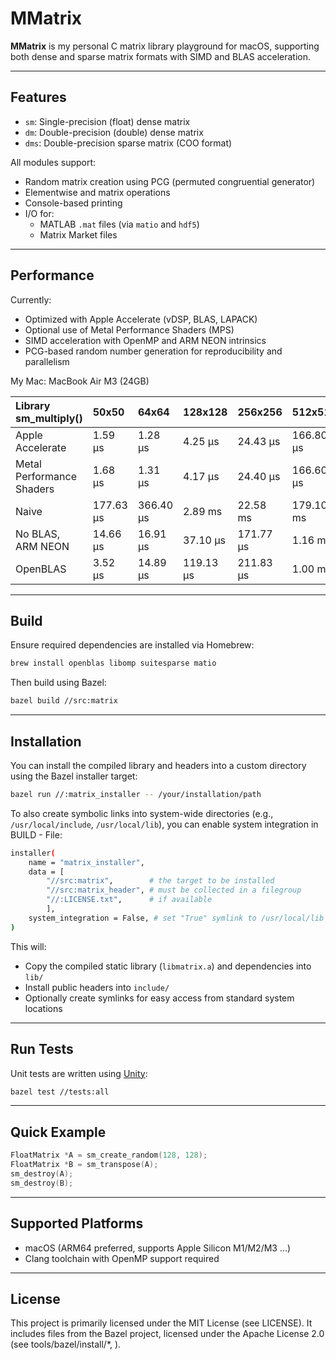 # MMatrix

**MMatrix** is my personal C matrix library playground for macOS, supporting both dense and sparse matrix formats with SIMD and BLAS acceleration.

---

## Features

- `sm`: Single-precision (float) dense matrix
- `dm`: Double-precision (double) dense matrix
- `dms`: Double-precision sparse matrix (COO format)

All modules support:

- Random matrix creation using PCG (permuted congruential generator)
- Elementwise and matrix operations
- Console-based printing
- I/O for:
  - MATLAB `.mat` files (via `matio` and `hdf5`)
  - Matrix Market files

---

## Performance

Currently:
- Optimized with Apple Accelerate (vDSP, BLAS, LAPACK)
- Optional use of Metal Performance Shaders (MPS)
- SIMD acceleration with OpenMP and ARM NEON intrinsics
- PCG-based random number generation for reproducibility and parallelism
  
My Mac:
MacBook Air M3 (24GB)  

| Library sm_multiply()                    | 50x50     | 64x64     | 128x128   | 256x256   | 512x512   | 1024x1024   | 2048x2048   | 4096x4096   | 5000x5000   | RMS       | BigO  |
|:--------------------------|:----------|:----------|:----------|:----------|:----------|:------------|:------------|:------------|:------------|:----------|:------------------|
| Apple Accelerate          | 1.59 µs   | 1.28 µs   | 4.25 µs   | 24.43 µs  | 166.80 µs | 1.51 ms     | 12.25 ms    | 99.57 ms    | 190.57 ms   | 4.55e-11  | 0.00151 × N^3     |
| Metal Performance Shaders | 1.68 µs   | 1.31 µs   | 4.17 µs   | 24.40 µs  | 166.60 µs | 1.51 ms     | 5.49 ms     | 23.23 ms    | 31.92 ms    | 7.33e-11  | 1.31041 × N^2     |
| Naive                     | 177.63 µs | 366.40 µs | 2.89 ms   | 22.58 ms  | 179.10 ms |             |             |             |             | 4.15e-13  | 1.33566 × N^3     |
| No BLAS, ARM NEON         | 14.66 µs  | 16.91 µs  | 37.10 µs  | 171.77 µs | 1.16 ms   | 9.77 ms     | 111.41 ms   | 1.48 s      | 3.20 s      | 1.66e-10  | 0.02464 × N^3     |
| OpenBLAS                  | 3.52 µs   | 14.89 µs  | 119.13 µs | 211.83 µs | 1.00 ms   | 7.37 ms     | 42.95 ms    | 289.20 ms   | 478.63 ms   | 9.10e-11  | 0.00392 × N^3     |

---
## Build

Ensure required dependencies are installed via Homebrew:

```bash
brew install openblas libomp suitesparse matio
```

Then build using Bazel:

```bash
bazel build //src:matrix
```
---
## Installation

You can install the compiled library and headers into a custom directory using the Bazel installer target:

```bash
bazel run //:matrix_installer -- /your/installation/path
```

To also create symbolic links into system-wide directories (e.g., `/usr/local/include`, `/usr/local/lib`), you can enable system integration in BUILD - File:

```bash
installer(
    name = "matrix_installer",
    data = [
        "//src:matrix",        # the target to be installed
        "//src:matrix_header", # must be collected in a filegroup
        "//:LICENSE.txt",      # if available
        ],
    system_integration = False, # set "True" symlink to /usr/local/lib and /usr/local/include
)
```

This will:

- Copy the compiled static library (`libmatrix.a`) and dependencies into `lib/`
- Install public headers into `include/`
- Optionally create symlinks for easy access from standard system locations


---

## Run Tests

Unit tests are written using [Unity](https://www.throwtheswitch.org/unity):

```bash
bazel test //tests:all
```

---

## Quick Example

```c
FloatMatrix *A = sm_create_random(128, 128);
FloatMatrix *B = sm_transpose(A);
sm_destroy(A);
sm_destroy(B);
```

---

## Supported Platforms

- macOS (ARM64 preferred, supports Apple Silicon M1/M2/M3 ...)
- Clang toolchain with OpenMP support required

---

## License
This project is primarily licensed under the MIT License (see LICENSE).
It includes files from the Bazel project, licensed under the Apache License 2.0 (see tools/bazel/install/*, ).
